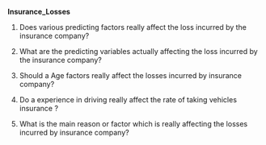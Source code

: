 **Insurance_Losses**
1) Does various predicting factors really affect the loss incurred by the insurance company?

2) What are the predicting variables actually affecting the loss incurred by the insurance company?

3) Should a Age factors really affect the losses incurred by insurance company?

4) Do a experience in driving really affect the rate of taking vehicles insurance ?

5) What is the main reason or factor which is really affecting the losses incurred by insurance company?
